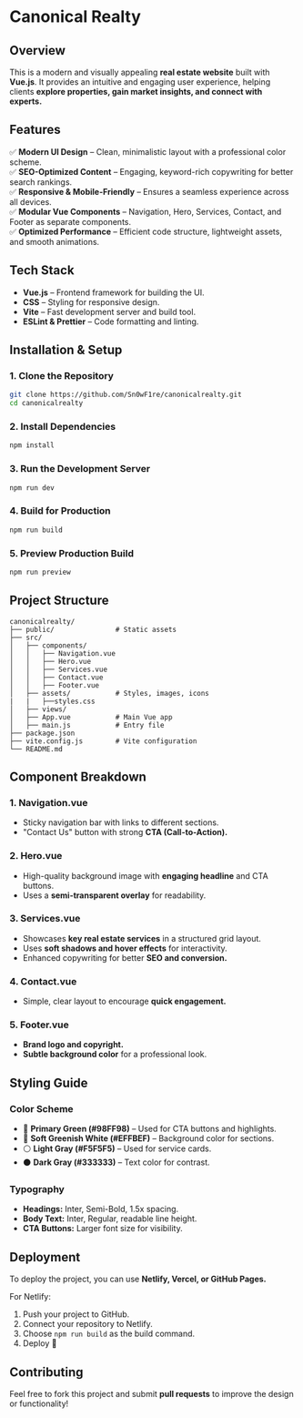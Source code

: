 # Canonical Realty

## Overview
This is a modern and visually appealing **real estate website** built with **Vue.js**. It provides an intuitive and engaging user experience, helping clients **explore properties, gain market insights, and connect with experts.**

## Features
✅ **Modern UI Design** – Clean, minimalistic layout with a professional color scheme.  
✅ **SEO-Optimized Content** – Engaging, keyword-rich copywriting for better search rankings.  
✅ **Responsive & Mobile-Friendly** – Ensures a seamless experience across all devices.  
✅ **Modular Vue Components** – Navigation, Hero, Services, Contact, and Footer as separate components.  
✅ **Optimized Performance** – Efficient code structure, lightweight assets, and smooth animations.  

## Tech Stack
- **Vue.js** – Frontend framework for building the UI.
- **CSS** – Styling for responsive design.
- **Vite** – Fast development server and build tool.
- **ESLint & Prettier** – Code formatting and linting.

## Installation & Setup

### 1. Clone the Repository
```sh
git clone https://github.com/Sn0wF1re/canonicalrealty.git
cd canonicalrealty
```

### 2. Install Dependencies
```sh
npm install
```

### 3. Run the Development Server
```sh
npm run dev
```

### 4. Build for Production
```sh
npm run build
```

### 5. Preview Production Build
```sh
npm run preview
```

## Project Structure
```
canonicalrealty/
├── public/               # Static assets
├── src/
│   ├── components/
│   │   ├── Navigation.vue
│   │   ├── Hero.vue
│   │   ├── Services.vue
│   │   ├── Contact.vue
│   │   ├── Footer.vue
│   ├── assets/           # Styles, images, icons
|   |   ├──styles.css
│   ├── views/
│   ├── App.vue           # Main Vue app
│   ├── main.js           # Entry file
├── package.json
├── vite.config.js        # Vite configuration
└── README.md
```

## Component Breakdown

### **1. Navigation.vue**
- Sticky navigation bar with links to different sections.
- "Contact Us" button with strong **CTA (Call-to-Action).**

### **2. Hero.vue**
- High-quality background image with **engaging headline** and CTA buttons.
- Uses a **semi-transparent overlay** for readability.

### **3. Services.vue**
- Showcases **key real estate services** in a structured grid layout.
- Uses **soft shadows and hover effects** for interactivity.
- Enhanced copywriting for better **SEO and conversion.**

### **4. Contact.vue**
- Simple, clear layout to encourage **quick engagement.**

### **5. Footer.vue**
- **Brand logo and copyright.**
- **Subtle background color** for a professional look.

## Styling Guide
### **Color Scheme**
- 🌿 **Primary Green (#98FF98)** – Used for CTA buttons and highlights.
- 🎨 **Soft Greenish White (#EFFBEF)** – Background color for sections.
- ⚪ **Light Gray (#F5F5F5)** – Used for service cards.
- ⚫ **Dark Gray (#333333)** – Text color for contrast.

### **Typography**
- **Headings:** Inter, Semi-Bold, 1.5x spacing.
- **Body Text:** Inter, Regular, readable line height.
- **CTA Buttons:** Larger font size for visibility.

## Deployment
To deploy the project, you can use **Netlify, Vercel, or GitHub Pages.**

For Netlify:
1. Push your project to GitHub.
2. Connect your repository to Netlify.
3. Choose `npm run build` as the build command.
4. Deploy 🚀

## Contributing
Feel free to fork this project and submit **pull requests** to improve the design or functionality!

